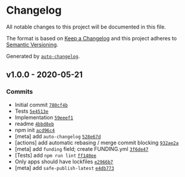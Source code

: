 # Changelog

All notable changes to this project will be documented in this file.

The format is based on [Keep a Changelog](https://keepachangelog.com/en/1.0.0/)
and this project adheres to [Semantic Versioning](https://semver.org/spec/v2.0.0.html).

Generated by [`auto-changelog`](https://github.com/CookPete/auto-changelog).

## v1.0.0 - 2020-05-21

### Commits

- Initial commit [`780cf4b`](https://github.com/ljharb/has-package-self-reference/commit/780cf4b4244ea293a40462a9be4cda6418000f80)
- Tests [`5e4513e`](https://github.com/ljharb/has-package-self-reference/commit/5e4513e6449c8e828fb31a49bbf11a29142dede7)
- Implementation [`59eeef1`](https://github.com/ljharb/has-package-self-reference/commit/59eeef136aa32be0aa1b3d7340d2369ad36cedb9)
- readme [`4bbd8eb`](https://github.com/ljharb/has-package-self-reference/commit/4bbd8eb46f90a8423189034357e0d50c82c0d69e)
- npm init [`acd96c4`](https://github.com/ljharb/has-package-self-reference/commit/acd96c4760da753cef46676735a3006e873ef690)
- [meta] add `auto-changelog` [`528e67d`](https://github.com/ljharb/has-package-self-reference/commit/528e67d6095ff9811eaa502a8e6f03dbe3d3cea6)
- [actions] add automatic rebasing / merge commit blocking [`932ae2a`](https://github.com/ljharb/has-package-self-reference/commit/932ae2a07cec65dfb84ff7be29d20286a93a1a70)
- [meta] add `funding` field; create FUNDING.yml [`3f6de47`](https://github.com/ljharb/has-package-self-reference/commit/3f6de47d8ae93ac53766085ecaf4ece49354982e)
- [Tests] add `npm run lint` [`ff140ee`](https://github.com/ljharb/has-package-self-reference/commit/ff140eef5af8b7582724aba166a5832cdf618920)
- Only apps should have lockfiles [`e2966b7`](https://github.com/ljharb/has-package-self-reference/commit/e2966b73a50ed7fedee68665c29568893f326b85)
- [meta] add `safe-publish-latest` [`e4db773`](https://github.com/ljharb/has-package-self-reference/commit/e4db7733aed4462d4790c595bd4c947ebc227fef)
